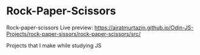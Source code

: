 # Rock-Paper-Scissors
Rock-paper-scissors
Live preview: https://airatmurtazin.github.io/Odin-JS-Projects/rock-paper-sissors/rock-paper-scissors/src/


Projects that I make while studying JS
